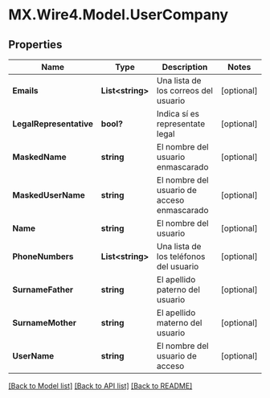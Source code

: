 # MX.Wire4.Model.UserCompany
## Properties

Name | Type | Description | Notes
------------ | ------------- | ------------- | -------------
**Emails** | **List&lt;string&gt;** | Una lista de los correos del usuario | [optional] 
**LegalRepresentative** | **bool?** | Indica sí es representate legal | [optional] 
**MaskedName** | **string** | El nombre del usuario enmascarado | [optional] 
**MaskedUserName** | **string** | El nombre del usuario de acceso enmascarado | [optional] 
**Name** | **string** | El nombre del usuario | [optional] 
**PhoneNumbers** | **List&lt;string&gt;** | Una lista de los teléfonos del usuario | [optional] 
**SurnameFather** | **string** | El apellido paterno del usuario | [optional] 
**SurnameMother** | **string** | El apellido materno del usuario | [optional] 
**UserName** | **string** | El nombre del usuario de acceso | [optional] 

[[Back to Model list]](../README.md#documentation-for-models) [[Back to API list]](../README.md#documentation-for-api-endpoints) [[Back to README]](../README.md)

